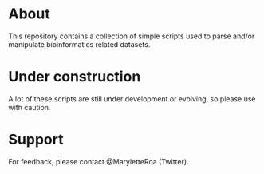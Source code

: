 # About
This repository contains a collection of simple scripts used to parse and/or manipulate bioinformatics related datasets.

# Under construction
A lot of these scripts are still under development or evolving, so please use with caution.

# Support
For feedback, please contact @MaryletteRoa (Twitter).



